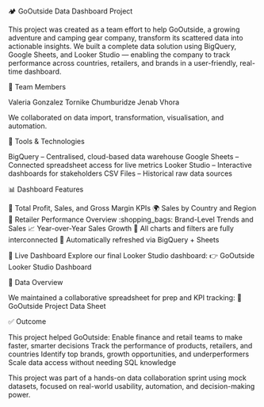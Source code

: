 :camping: GoOutside Data Dashboard Project

This project was created as a team effort to help GoOutside, a growing adventure and camping gear company, transform its scattered data into actionable insights.
We built a complete data solution using BigQuery, Google Sheets, and Looker Studio — enabling the company to track performance across countries, retailers, and brands in a user-friendly, real-time dashboard.

:busts_in_silhouette: Team Members

Valeria Gonzalez
Tornike Chumburidze
Jenab Vhora

We collaborated on data import, transformation, visualisation, and automation.

:toolbox: Tools & Technologies

BigQuery – Centralised, cloud-based data warehouse
Google Sheets – Connected spreadsheet access for live metrics
Looker Studio – Interactive dashboards for stakeholders
CSV Files – Historical raw data sources

:bar_chart: Dashboard Features

:pushpin: Total Profit, Sales, and Gross Margin KPIs
:earth_africa: Sales by Country and Region
:convenience_store: Retailer Performance Overview
:shopping_bags: Brand-Level Trends and Sales
:chart_with_upwards_trend: Year-over-Year Sales Growth
:compass: All charts and filters are fully interconnected
:arrows_counterclockwise: Automatically refreshed via BigQuery + Sheets

:link: Live Dashboard
Explore our final Looker Studio dashboard:
 :point_right: GoOutside Looker Studio Dashboard
 
:open_file_folder: Data Overview

We maintained a collaborative spreadsheet for prep and KPI tracking:
 :paperclip: GoOutside Project Data Sheet
 
:white_check_mark: Outcome

This project helped GoOutside:
Enable finance and retail teams to make faster, smarter decisions
Track the performance of products, retailers, and countries
Identify top brands, growth opportunities, and underperformers
Scale data access without needing SQL knowledge

This project was part of a hands-on data collaboration sprint using mock datasets, focused on real-world usability, automation, and decision-making power.
